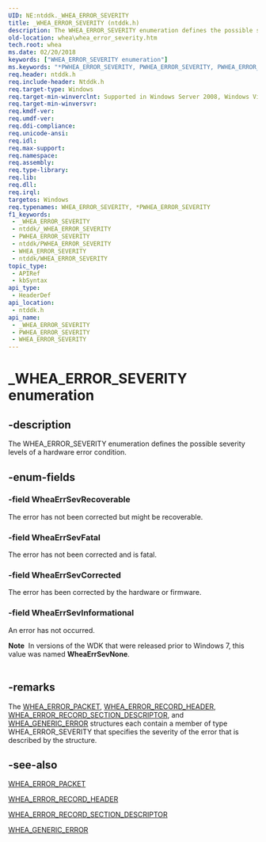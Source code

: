 ```yaml
---
UID: NE:ntddk._WHEA_ERROR_SEVERITY
title: _WHEA_ERROR_SEVERITY (ntddk.h)
description: The WHEA_ERROR_SEVERITY enumeration defines the possible severity levels of a hardware error condition.
old-location: whea\whea_error_severity.htm
tech.root: whea
ms.date: 02/20/2018
keywords: ["WHEA_ERROR_SEVERITY enumeration"]
ms.keywords: "*PWHEA_ERROR_SEVERITY, PWHEA_ERROR_SEVERITY, PWHEA_ERROR_SEVERITY enumeration pointer [WHEA Drivers and Applications], WHEA_ERROR_SEVERITY, WHEA_ERROR_SEVERITY enumeration [WHEA Drivers and Applications], WheaErrSevCorrected, WheaErrSevFatal, WheaErrSevInformational, WheaErrSevRecoverable, _WHEA_ERROR_SEVERITY, ntddk/PWHEA_ERROR_SEVERITY, ntddk/WHEA_ERROR_SEVERITY, ntddk/WheaErrSevCorrected, ntddk/WheaErrSevFatal, ntddk/WheaErrSevInformational, ntddk/WheaErrSevRecoverable, whea.whea_error_severity, whearef_e9b0fee6-a6cf-4f61-a3b6-ef53553aa3ff.xml"
req.header: ntddk.h
req.include-header: Ntddk.h
req.target-type: Windows
req.target-min-winverclnt: Supported in Windows Server 2008, Windows Vista SP1, and later versions of Windows.
req.target-min-winversvr: 
req.kmdf-ver: 
req.umdf-ver: 
req.ddi-compliance: 
req.unicode-ansi: 
req.idl: 
req.max-support: 
req.namespace: 
req.assembly: 
req.type-library: 
req.lib: 
req.dll: 
req.irql: 
targetos: Windows
req.typenames: WHEA_ERROR_SEVERITY, *PWHEA_ERROR_SEVERITY
f1_keywords:
 - _WHEA_ERROR_SEVERITY
 - ntddk/_WHEA_ERROR_SEVERITY
 - PWHEA_ERROR_SEVERITY
 - ntddk/PWHEA_ERROR_SEVERITY
 - WHEA_ERROR_SEVERITY
 - ntddk/WHEA_ERROR_SEVERITY
topic_type:
 - APIRef
 - kbSyntax
api_type:
 - HeaderDef
api_location:
 - ntddk.h
api_name:
 - _WHEA_ERROR_SEVERITY
 - PWHEA_ERROR_SEVERITY
 - WHEA_ERROR_SEVERITY
---
```


# _WHEA_ERROR_SEVERITY enumeration


## -description

The WHEA_ERROR_SEVERITY enumeration defines the possible severity levels of a hardware error condition.

## -enum-fields

### -field WheaErrSevRecoverable

The error has not been corrected but might be recoverable.

### -field WheaErrSevFatal

The error has not been corrected and is fatal.

### -field WheaErrSevCorrected

The error has been corrected by the hardware or firmware.

### -field WheaErrSevInformational

An error has not occurred.

<div class="alert"><b>Note</b>  In versions of the WDK that were released prior to Windows 7, this value was named <b>WheaErrSevNone</b>.</div>
<div> </div>

## -remarks

The <a href="/previous-versions/windows/hardware/drivers/ff560465(v=vs.85)">WHEA_ERROR_PACKET</a>, <a href="/windows-hardware/drivers/ddi/ntddk/ns-ntddk-_whea_error_record_header">WHEA_ERROR_RECORD_HEADER</a>, <a href="/windows-hardware/drivers/ddi/ntddk/ns-ntddk-_whea_error_record_section_descriptor">WHEA_ERROR_RECORD_SECTION_DESCRIPTOR</a>, and <a href="/windows-hardware/drivers/ddi/ntddk/ns-ntddk-_whea_generic_error">WHEA_GENERIC_ERROR</a> structures each contain a member of type WHEA_ERROR_SEVERITY that specifies the severity of the error that is described by the structure.

## -see-also

<a href="/previous-versions/windows/hardware/drivers/ff560465(v=vs.85)">WHEA_ERROR_PACKET</a>



<a href="/windows-hardware/drivers/ddi/ntddk/ns-ntddk-_whea_error_record_header">WHEA_ERROR_RECORD_HEADER</a>



<a href="/windows-hardware/drivers/ddi/ntddk/ns-ntddk-_whea_error_record_section_descriptor">WHEA_ERROR_RECORD_SECTION_DESCRIPTOR</a>



<a href="/windows-hardware/drivers/ddi/ntddk/ns-ntddk-_whea_generic_error">WHEA_GENERIC_ERROR</a>

